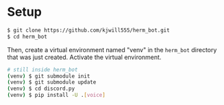 # Setup
```bash
$ git clone https://github.com/kjwill555/herm_bot.git
$ cd herm_bot
```


Then, create a virtual environment named "venv" in the `herm_bot` directory that was just created.
Activate the virtual environment.


```bash
# still inside herm_bot
(venv) $ git submodule init
(venv) $ git submodule update
(venv) $ cd discord.py
(venv) $ pip install -U .[voice]
```
